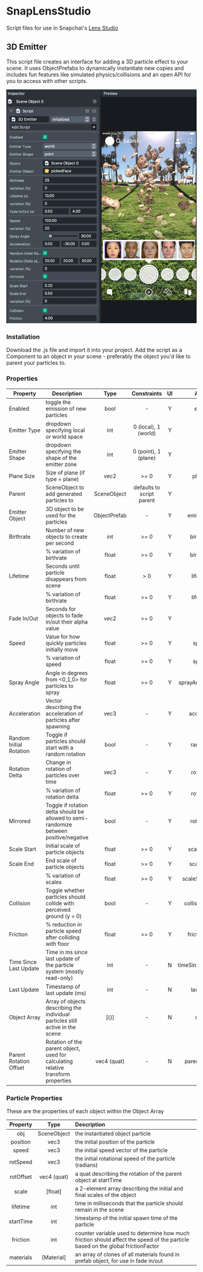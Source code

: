 # SnapLensStudio
Script files for use in Snapchat's [Lens Studio](https://lensstudio.snapchat.com/)

## 3D Emitter
This script file creates an interface for adding a 3D particle effect to your scene. It uses ObjectPrefabs to dynamically instantiate new copies and includes fun features like simulated physics/collisions and an open API for you to access with other scripts.

![UI Screenshot](https://github.com/haf-decent/SnapLensStudio/blob/master/3D%20Emitter%20Screenshot.png)

### Installation
Download the .js file and import it into your project. Add the script as a Component to an object in your scene - preferably the object you'd like to parent your particles to.

### Properties
| Property                	| Description                                                                            	|     Type     	|        Constraints        	| UI 	|        API key       	|
|-------------------------	|----------------------------------------------------------------------------------------	|:------------:	|:-------------------------:	|:--:	|:--------------------:	|
| Enabled                 	| toggle the emission of new particles                                                   	|     bool     	|             -             	|  Y 	|        enabled       	|
| Emitter Type            	| dropdown specifying local or world space                                               	|      int     	|    0 (local), 1 (world)   	|  Y 	|         type         	|
| Emitter Shape           	| dropdown specifying the shape of the emitter zone                                      	|      int     	|    0 (point), 1 (plane)   	|  Y 	|         shape        	|
| Plane Size              	| Size of plane (if type = plane)                                                        	| vec2         	| >= 0                      	| Y  	| planeSize            	|
| Parent                  	| SceneObject to add generated particles to                                              	| SceneObject  	| defaults to script parent 	| Y  	| parent               	|
| Emitter Object          	| 3D object to be used for the particles                                                 	| ObjectPrefab 	| -                         	| Y  	| emitterObject        	|
| Birthrate               	| Number of new objects to create per second                                             	| int          	| >= 0                      	| Y  	| birthrate[0]         	|
|                         	| % variation of birthrate                                                               	| float        	| >= 0                      	| Y  	| birthrate[1]         	|
| Lifetime                	| Seconds until particle disappears from scene                                           	| float        	| > 0                       	| Y  	| lifetime[0]          	|
|                         	| % variation of birthrate                                                               	| float        	| >= 0                      	| Y  	| lifetime[1]          	|
| Fade In/Out             	| Seconds for objects to fade in/out their alpha value                                   	| vec2         	| >= 0                      	| Y  	| fade                 	|
| Speed                   	| Value for how quickly particles initially move                                         	| float        	| >= 0                      	| Y  	| speed[0]             	|
|                         	| % variation of speed                                                                   	| float        	| >= 0                      	| Y  	| speed[1]             	|
| Spray Angle             	| Angle in degrees from <0,1,0> for particles to spray                                   	| float        	| >= 0                      	| Y  	| sprayAngle (radians) 	|
| Acceleration            	| Vector describing the acceleration of particles after spawning                         	| vec3         	| -                         	| Y  	| acceleration         	|
| Random Initial Rotation 	| Toggle if particles should start with a random rotation                                	| bool         	| -                         	| Y  	| randomRot            	|
| Rotation Delta          	| Change in rotation of particles over time                                              	| vec3         	| -                         	| Y  	| rotation[0]          	|
|                         	| % variation of rotation delta                                                          	| float        	| >= 0                      	| Y  	| rotation[1]          	|
| Mirrored                	| Toggle if rotation delta should be allowed to semi-randomize between positive/negative 	| bool         	| -                         	| Y  	| rotMirrored          	|
| Scale Start             	| Initial scale of particle objects                                                      	| float        	| >= 0                      	| Y  	| scaleStart[0]        	|
| Scale End               	| End scale of particle objects                                                          	| float        	| >= 0                      	| Y  	| scaleEnd[0]          	|
|                         	| % variation of scales                                                                  	| float        	| >= 0                      	| Y  	| scaleStart/End[1]    	|
| Collision               	| Toggle whether particles should collide with perceived ground (y = 0)                  	| bool         	| -                         	| Y  	| collisionEnabled     	|
| Friction                	| % reduction in particle speed after colliding with floor                               	| float        	| >= 0                      	| Y  	| frictionFactor       	|
| Time Since Last Update  	| Time in ms since last update of the particle system (mostly read-only)                 	| int          	| -                         	| N  	| timeSinceLastUpdate  	|
| Last Update             	| Timestamp of last update (ms)                                                          	| int          	| -                         	| N  	| lastUpdate           	|
| Object Array            	| Array of objects describing the individual particles still active in the scene         	| [{}]         	| -                         	| N  	| objects              	|
| Parent Rotation Offset  	| Rotation of the parent object, used for calculating relative transform properties      	| vec4 (quat)  	| -                         	| N  	| parentRotOffset      	|

### Particle Properties
These are the properties of each object within the Object Array

|  Property 	|     Type    	| Description                                                                                  	|
|:---------:	|:-----------:	|:----------------------------------------------------------------------------------------------	|
|    obj    	| SceneObject 	| the instantiated object particle                                                             	|
|  position 	|     vec3    	| the initial position of the particle                                                         	|
|   speed   	|     vec3    	| the initial speed vector of the particle                                                     	|
|  rotSpeed 	|     vec3    	| the initial rotational speed of the particle (radians)                                       	|
| rotOffset 	| vec4 (quat) 	| a quat describing the rotation of the parent object at startTime                             	|
|   scale   	|   [float]   	| a 2-element array describing the initial and final scales of the object                      	|
|  lifetime 	|     int     	| time in milliseconds that the particle should remain in the scene                            	|
| startTime 	|     int     	| timestamp of the initial spawn time of the particle                                          	|
|  friction 	|     int     	| counter variable used to determine how much friction should affect the speed of the particle based on the global frictionFactor 	|
| materials 	|  [Material] 	| an array of clones of all materials found in prefab object, for use in fade in/out           	|
